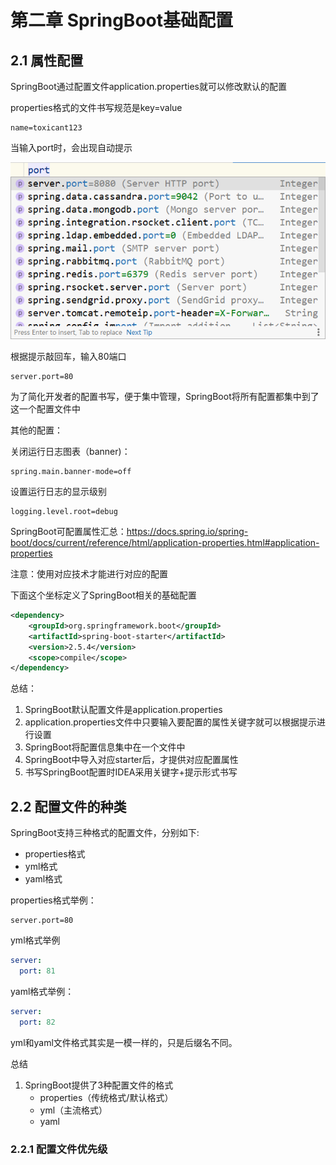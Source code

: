 # 第二章 SpringBoot基础配置

## 2.1 属性配置

SpringBoot通过配置文件application.properties就可以修改默认的配置

properties格式的文件书写规范是key=value

```properties
name=toxicant123
```

当输入port时，会出现自动提示

![img.png](img.png)

根据提示敲回车，输入80端口

```properties
server.port=80
```

为了简化开发者的配置书写，便于集中管理，SpringBoot将所有配置都集中到了这一个配置文件中

其他的配置：

关闭运行日志图表（banner)：

```properties
spring.main.banner-mode=off
```

设置运行日志的显示级别

```properties
logging.level.root=debug
```

SpringBoot可配置属性汇总：https://docs.spring.io/spring-boot/docs/current/reference/html/application-properties.html#application-properties

注意：使用对应技术才能进行对应的配置

下面这个坐标定义了SpringBoot相关的基础配置

```xml
<dependency>
    <groupId>org.springframework.boot</groupId>
    <artifactId>spring-boot-starter</artifactId>
    <version>2.5.4</version>
    <scope>compile</scope>
</dependency>
```

总结：

1. SpringBoot默认配置文件是application.properties
2. application.properties文件中只要输入要配置的属性关键字就可以根据提示进行设置
3. SpringBoot将配置信息集中在一个文件中
4. SpringBoot中导入对应starter后，才提供对应配置属性
5. 书写SpringBoot配置时IDEA采用关键字+提示形式书写

## 2.2 配置文件的种类

SpringBoot支持三种格式的配置文件，分别如下:

- properties格式
- yml格式
- yaml格式

properties格式举例：

```properties
server.port=80
```

yml格式举例

```yaml
server:
  port: 81
```

yaml格式举例：

```yaml
server:
  port: 82
```

yml和yaml文件格式其实是一模一样的，只是后缀名不同。

总结

1. SpringBoot提供了3种配置文件的格式
    - properties（传统格式/默认格式）
    - yml（主流格式）
    - yaml

### 2.2.1 配置文件优先级

